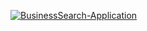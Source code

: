 [![BusinessSearch-Application](https://img.youtube.com/vi/PC61gaW31Mw/0.jpg)](https://www.youtube.com/watch?v=PC61gaW31Mw)
